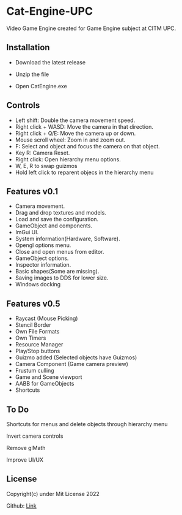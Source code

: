 # Cat-Engine-UPC

Video Game Engine created for Game Engine subject at CITM UPC.

## Installation

- Download the latest release

- Unzip the file

- Open CatEngine.exe

## Controls

- Left shift: Double the camera movement speed.
- Right click + WASD: Move the camera in that direction.
- Right click + Q/E: Move the camera up or down.
- Mouse scroll wheel: Zoom in and zoom out.
- F: Select and object and focus the camera on that object.
- Key R: Camera Reset.
- Right click: Open hierarchy menu options.
- W, E, R to swap guizmos
- Hold left click to reparent objecs in the hierarchy menu

## Features v0.1

- Camera movement.
- Drag and drop textures and models.
- Load and save the configuration.
- GameObject and components.
- ImGui UI.
- System information(Hardware, Software).
- Opengl options menu.
- Close and open menus from editor.
- GameObject options.
- Inspector information.
- Basic shapes(Some are missing).
- Saving images to DDS for lower size.
- Windows docking

## Features v0.5

- Raycast (Mouse Picking)
- Stencil Border
- Own File Formats
- Own Timers
- Resource Manager
- Play/Stop buttons
- Guizmo added (Selected objects have Guizmos)
- Camera Component (Game camera preview)
- Frustum culling
- Game and Scene viewport
- AABB for GameObjects
- Shortcuts

## To Do

Shortcuts for menus and delete objects through hierarchy menu

Invert camera controls

Remove glMath

Improve UI/UX

## License

Copyright(c) under Mit License 2022

Github: [Link](https://github.com/DarkAvanger/Cat-Engine-UPC)
